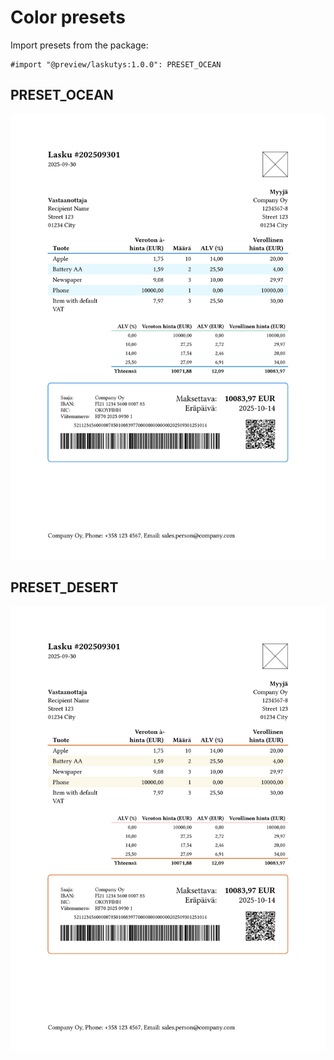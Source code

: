 # Color presets

Import presets from the package:

```typst
#import "@preview/laskutys:1.0.0": PRESET_OCEAN
```

## PRESET_OCEAN

![PRESET_OCEAN](/docs/images/preset_ocean.svg)

## PRESET_DESERT

![PRESET_DESERT](/docs/images/preset_desert.svg)
